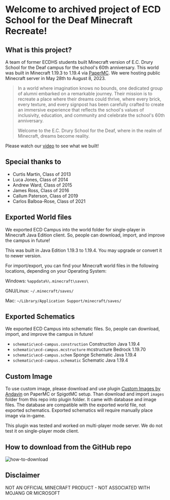 # Welcome to archived project of ECD School for the Deaf Minecraft Recreate!

## What is this project?
A team of former ECDHS students built Minecraft version of E.C. Drury School for the Deaf campus for the school's 60th anniversary. This world was built in Minecraft 1.19.3 to 1.19.4 via [PaperMC](https://github.com/PaperMC/Paper). We were hosting public Minecraft server in May 28th to August 8, 2023.

> In a world where imagination knows no bounds, one dedicated group of alumni embarked on a remarkable journey. Their mission is to recreate a place where their dreams could thrive, where every brick, every texture, and every signpost has been carefully crafted to create an immersive experience that reflects the school's values of inclusivity, education, and community and celebrate the school's 60th anniversary.
>
> Welcome to the E.C. Drury School for the Deaf, where in the realm of Minecraft, dreams become reality.

Please watch our [video](https://youtu.be/3OBd1bf-DLU) to see what we built!

## Special thanks to

- Curtis Martin, Class of 2013
- Luca Jones, Class of 2014
- Andrew Ward, Class of 2015
- James Ross, Class of 2016
- Callum Paterson, Class of 2019
- Carlos Balboa-Rose, Class of 2021

## Exported World files
We exported ECD Campus into the world folder for single-player in Minecraft Java Edition client. So, people can download, import, and improve the campus in future!

This was built in Java Edition 1.19.3 to 1.19.4. You may upgrade or convert it to newer version.

For import/export, you can find your Minecraft world files in the following locations, depending on your Operating System:

Windows: `%appdata%\.minecraft\saves\`

GNU/Linux: `~/.minecraft/saves/`

Mac: `~/Library/Application Support/minecraft/saves/`

## Exported Schematics
We exported ECD Campus into schematic files. So, people can download, import, and improve the campus in future!

- `schematic\ecd-campus.construction` Construction Java 1.19.4
- `schematic\ecd-campus.mcstructure` mcstructure Bedrock 1.19.70
- `schematic\ecd-campus.schem` Sponge Schematic Java 1.19.4 
- `schematic\ecd-campus.schematic` Schematic Java 1.19.4

## Custom Image
To use custom image, please download and use plugin [Custom Images by Andavin](https://www.spigotmc.org/resources/custom-images.53036/) on PaperMC or SpigotMC setup. Than download and import `images` folder from this repo into plugin folder. It came with database and image files. The database are compatible with the exported world file, not exported schematics. Exported schematics will require manually place image via in-game.

This plugin was tested and worked on multi-player mode server. We do not test it on single-player mode client.

## How to download from the GitHub repo
![how-to-download](https://github.com/BatteryDie/ecd-minecraft-recreate/assets/13942195/f1534ed9-b117-4fff-acc7-c56098715156)

## Disclaimer
NOT AN OFFICIAL MINECRAFT PRODUCT - NOT ASSOCIATED WITH MOJANG OR MICROSOFT
